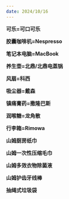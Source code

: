 ```yaml
---
date: 2024/10/16
---
```

**可乐=可口可乐**

**胶囊咖啡机=Nespresso**

**笔记本电脑=MacBook**

**养生壶=北鼎/北鼎电蒸锅**

**风扇=科西**

**吸尘器=戴森**

**镇痛膏药=撒隆巴斯**

**润喉糖=龙角散**

**行李箱=Rimowa**

**山姆厨房纸巾**

**山姆一次性压缩毛巾**

**山姆多效衣物除菌液**

**山姆护齿牙线棒**

**抽绳式垃圾袋**